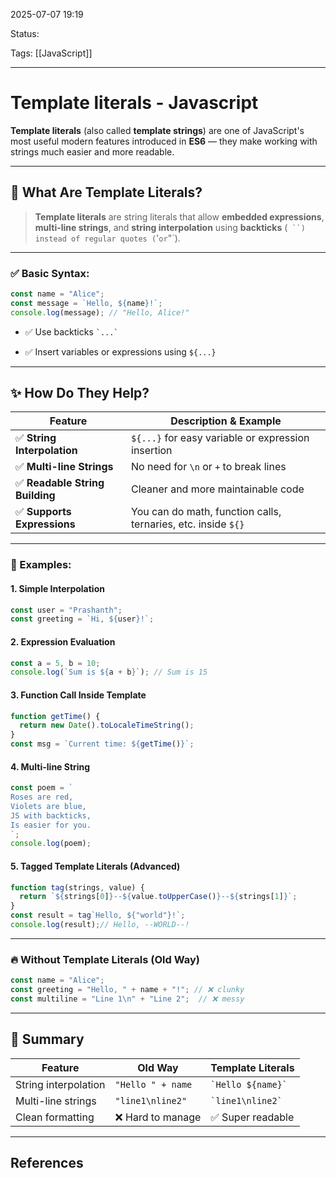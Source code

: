 
2025-07-07 19:19

Status:

Tags: [[JavaScript]]

---
# Template literals - Javascript

**Template literals** (also called **template strings**) are one of JavaScript's most useful modern features introduced in **ES6** — they make working with strings much easier and more readable.

---

## 🧠 What Are Template Literals?

> **Template literals** are string literals that allow **embedded expressions**, **multi-line strings**, and **string interpolation** using **backticks** (` ``) instead of regular quotes (`'` or `"`).

---

### ✅ Basic Syntax:

```js
const name = "Alice";
const message = `Hello, ${name}!`;
console.log(message); // "Hello, Alice!"
```

- ✅ Use backticks `` `...` ``
    
- ✅ Insert variables or expressions using `${...}`
    

---

## ✨ How Do They Help?

| Feature                        | Description & Example                                         |
| ------------------------------ | ------------------------------------------------------------- |
| ✅ **String Interpolation**     | `${...}` for easy variable or expression insertion            |
| ✅ **Multi-line Strings**       | No need for `\n` or `+` to break lines                        |
| ✅ **Readable String Building** | Cleaner and more maintainable code                            |
| ✅ **Supports Expressions**     | You can do math, function calls, ternaries, etc. inside `${}` |

---

### 🧪 Examples:

#### 1. **Simple Interpolation**

```js
const user = "Prashanth";
const greeting = `Hi, ${user}!`;
```

#### 2. **Expression Evaluation**

```js
const a = 5, b = 10;
console.log(`Sum is ${a + b}`); // Sum is 15
```

#### 3. **Function Call Inside Template**

```js
function getTime() {
  return new Date().toLocaleTimeString();
}
const msg = `Current time: ${getTime()}`;
```

#### 4. **Multi-line String**

```js
const poem = `
Roses are red,
Violets are blue,
JS with backticks,
Is easier for you.
`;
console.log(poem);
```

#### 5. **Tagged Template Literals** (Advanced)
 
```js
function tag(strings, value) {
  return `${strings[0]}--${value.toUpperCase()}--${strings[1]}`;
}
const result = tag`Hello, ${"world"}!`;
console.log(result);// Hello, --WORLD--!
```

---

### 🔥 Without Template Literals (Old Way)

```js
const name = "Alice";
const greeting = "Hello, " + name + "!"; // ❌ clunky
const multiline = "Line 1\n" + "Line 2";  // ❌ messy
```

---

## 🧠 Summary

|Feature|Old Way|Template Literals|
|---|---|---|
|String interpolation|`"Hello " + name`|`` `Hello ${name}` ``|
|Multi-line strings|`"line1\nline2"`|`` `line1\nline2` ``|
|Clean formatting|❌ Hard to manage|✅ Super readable|


---
## References